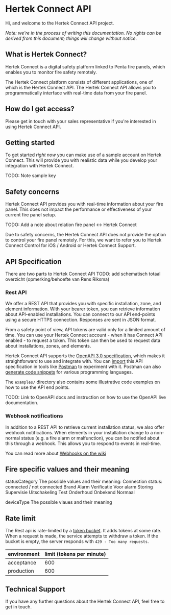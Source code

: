# Hertek Connect API

Hi, and welcome to the Hertek Connect API project. 

_Note: we're in the process of writing this documentation. No rights can be derived from
this document; things will change without notice._

## What is Hertek Connect?

Hertek Connect is a digital safety platform linked to Penta fire panels, which enables you to monitor fire safety remotely.

The Hertek Connect platform consists of different applications, one of which is the Hertek Connect API. The Hertek
Connect API allows you to programmatically interface with real-time data from your fire panel. 

## How do I get access?

Please get in touch with your sales representative if you're interested in using Hertek Connect API. 

## Getting started

To get started _right now_ you can make use of a sample account on Hertek Connect. This will provide you with
realistic data while you develop your integration with Hertek Connect. 

TODO: Note sample key

## Safety concerns

Hertek Connect API provides you with real-time information about your fire panel. This does not impact the 
performance or effectiveness of your current fire panel setup.

TODO: Add a note about relation fire panel <-> Hertek Connect

Due to safety concerns, the Hertek Connect API does not provide the option to control your fire panel remotely. 
For this, we want to refer you to Hertek Connect Control for iOS / Android or Hertek Connect Support.

## API Specification

There are two parts to Hertek Connect API
TODO: add schematisch totaal overzicht (opmerking/behoefte van Rens Riksma)

### Rest API

We offer a REST API that provides you with specific installation, zone, and element information. With your
bearer token, you can retrieve information about API-enabled installations. You can connect to our
API end-points using a secure HTTPS connection. Responses are sent in JSON format. 

From a safety point of view, API tokens are valid only for a limited amount of time. You can use your Hertek
Connect account - when it has Connect API enabled - to request a token. This token can then be used to request 
data about installations, zones, and elements. 

Hertek Connect API supports the [OpenAPI 3.0 specification](https://swagger.io/specification/), which makes it 
straightforward to use and integrate with. You can [import](https://learning.postman.com/docs/integrations/available-integrations/working-with-openAPI/) this API specification in tools like [Postman](https://www.postman.com/) to experiment with it. Postman can also [generate code snippets](https://learning.postman.com/docs/sending-requests/generate-code-snippets/) for various programming languages.

The `examples/` directory also contains some illustrative code examples on how to use the API end points.

TODO: Link to OpenAPI docs and instruction on how to use the OpenAPI live documentation.

### Webhook notifications

In addition to a REST API to retrieve current installation status, we also offer webhook notifications. When elements
in your installation change to a non-normal status (e.g. a fire alarm or malfunction), you can be notified about 
this through a webhook. This allows you to respond to events in real-time.

You can read more about [Webhooks on the wiki](https://github.com/hertekconnect/api/wiki/Webhooks)

## Fire specific values and their meaning 

statusCategory
The possible values and their meaning: 
  Connection status: connected / not connected 
  Brand
  Alarm
  Verificatie
  Voor alarm
  Storing
  Supervisie
  Uitschakeling
  Test
  Onderhoud
  Onbekend
  Normaal

deviceType 
The possible vlaues and their meaning

## Rate limit

The Rest api is rate-limited by a [token bucket](https://en.wikipedia.org/wiki/Token_bucket).
It adds tokens at some rate. When a request is made, the service attempts to withdraw a token.
If the bucket is empty, the server responds with `429 - Too many requests`.

| environment | limit (tokens per minute) |
|-------------|---------------------------|
| acceptance  | 600                       |
| production  | 600                       |


## Technical Support

If you have any further questions about the Hertek Connect API, feel free to get in touch.

